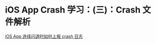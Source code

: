 # iOS App Crash 学习：(三)：Crash 文件解析

[iOS App 连续闪退时如何上报 crash 日志](https://zhuanlan.zhihu.com/p/35436876)
